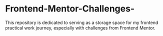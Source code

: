 # Frontend-Mentor-Challenges-
This repository is dedicated to serving as a storage space for my frontend practical work journey, especially with challenges from Frontend Mentor.
